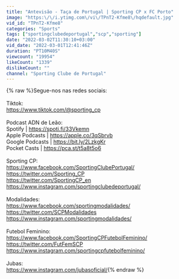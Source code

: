 ```yaml
---
title: "Antevisão - Taça de Portugal | Sporting CP x FC Porto"
image: "https:\/\/i.ytimg.com\/vi\/TPnT2-Kfme8\/hqdefault.jpg"
vid_id: "TPnT2-Kfme8"
categories: "Sports"
tags: ["sportingclubedeportugal","scp","sporting"]
date: "2022-03-02T11:30:10+03:00"
vid_date: "2022-03-01T12:41:46Z"
duration: "PT10M40S"
viewcount: "19954"
likeCount: "1339"
dislikeCount: ""
channel: "Sporting Clube de Portugal"
---
```

{% raw %}Segue-nos nas redes sociais:<br /><br />Tiktok:<br /><a rel="nofollow" target="blank" href="https://www.tiktok.com/@sporting_cp">https://www.tiktok.com/@sporting_cp</a><br /><br />Podcast ADN de Leão:<br />Spotify | <a rel="nofollow" target="blank" href="https://spoti.fi/33Vkemn">https://spoti.fi/33Vkemn</a><br />Apple Podcasts | <a rel="nofollow" target="blank" href="https://apple.co/3qSbrvb">https://apple.co/3qSbrvb</a><br />Google Podcasts | <a rel="nofollow" target="blank" href="https://bit.ly/2LzkgKr">https://bit.ly/2LzkgKr</a><br />Pocket Casts | <a rel="nofollow" target="blank" href="https://pca.st/t5a8t5o6">https://pca.st/t5a8t5o6</a><br /><br />Sporting CP:<br /><a rel="nofollow" target="blank" href="https://www.facebook.com/SportingClubePortugal/">https://www.facebook.com/SportingClubePortugal/</a><br /><a rel="nofollow" target="blank" href="https://twitter.com/Sporting_CP">https://twitter.com/Sporting_CP</a><br /><a rel="nofollow" target="blank" href="https://twitter.com/SportingCP_en">https://twitter.com/SportingCP_en</a><br /><a rel="nofollow" target="blank" href="https://www.instagram.com/sportingclubedeportugal/">https://www.instagram.com/sportingclubedeportugal/</a><br /><br />Modalidades:<br /><a rel="nofollow" target="blank" href="https://www.facebook.com/sportingmodalidades/">https://www.facebook.com/sportingmodalidades/</a><br /><a rel="nofollow" target="blank" href="https://twitter.com/SCPModalidades">https://twitter.com/SCPModalidades</a><br /><a rel="nofollow" target="blank" href="https://www.instagram.com/sportingmodalidades/">https://www.instagram.com/sportingmodalidades/</a><br /><br />Futebol Feminino:<br /><a rel="nofollow" target="blank" href="https://www.facebook.com/SportingCPFutebolFeminino/">https://www.facebook.com/SportingCPFutebolFeminino/</a><br /><a rel="nofollow" target="blank" href="https://twitter.com/FutFemSCP">https://twitter.com/FutFemSCP</a><br /><a rel="nofollow" target="blank" href="https://www.instagram.com/sportingcpfutebolfeminino/">https://www.instagram.com/sportingcpfutebolfeminino/</a><br /><br />Jubas:<br /><a rel="nofollow" target="blank" href="https://www.instagram.com/jubasoficial/">https://www.instagram.com/jubasoficial/</a>{% endraw %}
